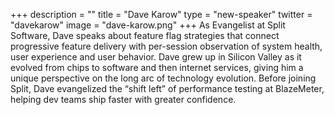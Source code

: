 +++
description = ""
title = "Dave Karow"
type = "new-speaker"
twitter = "davekarow"
image = "dave-karow.png"
+++
As Evangelist at Split Software, Dave speaks about feature flag strategies that connect progressive feature delivery with per-session observation of system health, user experience and user behavior. Dave grew up in Silicon Valley as it evolved from chips to software and then internet services, giving him a unique perspective on the long arc of technology evolution. Before joining Split, Dave evangelized the “shift left” of performance testing at BlazeMeter, helping dev teams ship faster with greater confidence.